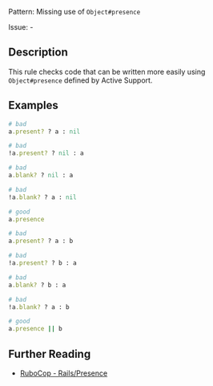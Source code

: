 Pattern: Missing use of `Object#presence`

Issue: -

## Description

This rule checks code that can be written more easily using `Object#presence` defined by Active Support.

## Examples

```ruby
# bad
a.present? ? a : nil

# bad
!a.present? ? nil : a

# bad
a.blank? ? nil : a

# bad
!a.blank? ? a : nil

# good
a.presence
```
```ruby
# bad
a.present? ? a : b

# bad
!a.present? ? b : a

# bad
a.blank? ? b : a

# bad
!a.blank? ? a : b

# good
a.presence || b
```

## Further Reading

* [RuboCop - Rails/Presence](https://github.com/rubocop-hq/rubocop-rails/tree/master/lib/rubocop/cop/rails#railspresence)
